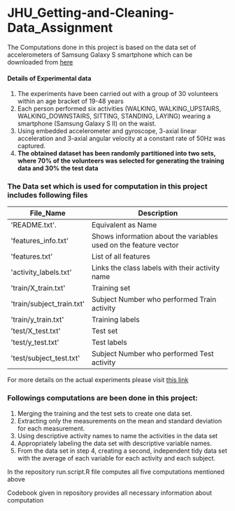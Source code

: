 # JHU_Getting-and-Cleaning-Data_Assignment

The Computations done in this project is based on the data set of accelerometers of Samsung Galaxy S smartphone which can be downloaded from [here](https://d396qusza40orc.cloudfront.net/getdata%2Fprojectfiles%2FUCI%20HAR%20Dataset.zip)

#### Details of Experimental data
1. The experiments have been carried out with a group of 30 volunteers within an age bracket of 19-48 years
2. Each person performed six activities (WALKING, WALKING_UPSTAIRS, WALKING_DOWNSTAIRS, SITTING, STANDING, LAYING) wearing a smartphone (Samsung Galaxy S II) on the waist.
3. Using embedded accelerometer and gyroscope, 3-axial linear acceleration and 3-axial angular velocity at a constant rate of 50Hz was captured.
4. **The obtained dataset has been randomly partitioned into two sets, where 70% of the volunteers was selected for generating the training data and 30% the test data**

### The Data set which is used for computation in this project includes following files
| File_Name                 | Description                                                   |
| -----                     | ------------                                                  |
| 'README.txt'.             | Equivalent as Name                                                
|'features_info.txt'        | Shows information about the variables used on the feature vector
|'features.txt'             | List of all features
|'activity_labels.txt'      | Links the class labels with their activity name
|'train/X_train.txt'        | Training set
|'train/subject_train.txt'  | Subject Number who performed Train activity
|'train/y_train.txt'        | Training labels
|'test/X_test.txt'          | Test set
|'test/y_test.txt'          | Test labels
|'test/subject_test.txt'    | Subject Number who performed Test activity


For more details on the actual experiments please visit [this link](http://archive.ics.uci.edu/ml/datasets/Human+Activity+Recognition+Using+Smartphones)


### Followings computations are been done in this project:
1. Merging the training and the test sets to create one data set.
2. Extracting only the measurements on the mean and standard deviation for each measurement.
3. Using descriptive activity names to name the activities in the data set
4. Appropriately labeling the data set with descriptive variable names.
5. From the data set in step 4, creating a second, independent tidy data set with the average of each variable for each activity and each subject.


In the repository run.script.R file computes all five computations mentioned above

Codebook given in repository provides all necessary information about computation
